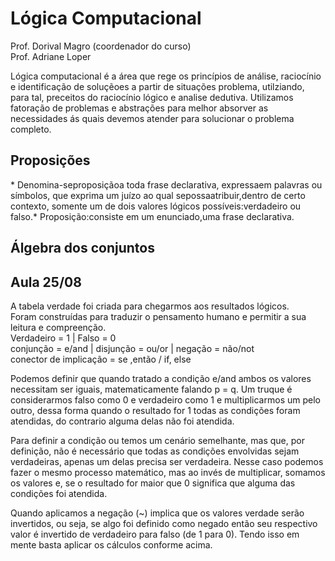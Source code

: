 <h1>Lógica Computacional</h1>
<p>
Prof. Dorival Magro (coordenador do curso)
<br>
Prof. Adriane Loper</p>
<p>
Lógica computacional é a área que rege os princípios de análise, raciocínio e identificação de soluçẽoes a partir de situações problema, utilziando, para tal, preceitos do raciocínio lógico e analise dedutiva. Utilizamos fatoração de problemas e abstrações para melhor absorver as necessidades ás quais devemos atender para solucionar o problema completo.</p>

<h2>Proposições</h2>
* Denomina-seproposiçãoa toda frase declarativa, expressaem palavras ou símbolos, que exprima um juízo ao qual sepossaatribuir,dentro de certo contexto, somente um de dois valores lógicos possíveis:verdadeiro ou falso.* Proposição:consiste em um enunciado,uma frase declarativa.

<h2>Álgebra dos conjuntos</h2>
<p>
 
</p>

<h2>Aula 25/08</h2>
<p>
A tabela verdade foi criada para chegarmos aos resultados lógicos.<br>
Foram construídas para traduzir o pensamento humano e permitir a sua leitura e compreenção.<br>
Verdadeiro = 1 | Falso = 0<br>
conjunção = e/and | disjunção = ou/or | negação = não/not<br>
conector de implicação = se ,então / if, else<br>

Podemos definir que quando tratado a condição e/and ambos os valores necessitam ser iguais, matematicamente falando p = q. Um truque é considerarmos falso como 0 e verdadeiro como 1 e multiplicarmos um pelo outro, dessa forma quando o resultado for 1 todas as condições foram atendidas, do contrario alguma delas não foi atendida.

Para definir a condição ou temos um cenário semelhante, mas que, por definição, não é necessário que todas as condições envolvidas sejam verdadeiras, apenas um delas precisa ser verdadeira. Nesse caso podemos fazer o mesmo processo matemático, mas ao invés de multiplicar, somamos os valores e, se o resultado for maior que 0 significa que alguma das condições foi atendida.

Quando aplicamos a negação (~) implica que os valores verdade serão invertidos, ou seja, se algo foi definido como negado então seu respectivo valor é invertido de verdadeiro para falso (de 1 para 0). Tendo isso em mente basta aplicar os cálculos conforme acima.

</p>